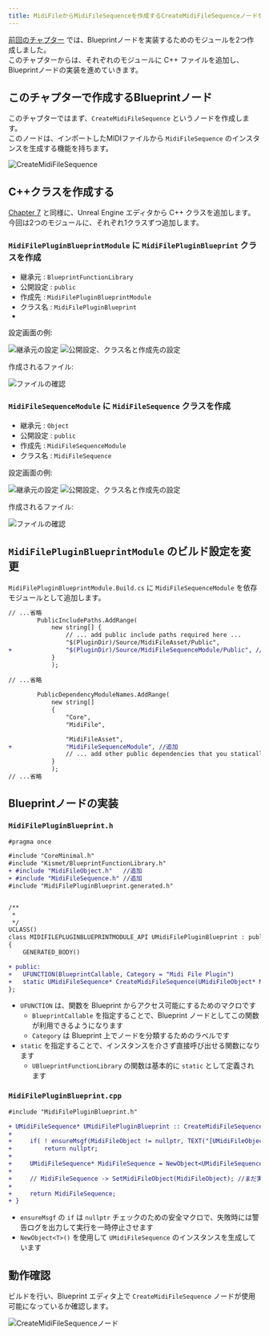 ```yaml
---
title: MidiFileからMidiFileSequenceを作成するCreateMidiFileSequenceノードを作成する
---
```


[前回のチャプター](./17) では、Blueprintノードを実装するためのモジュールを2つ作成しました。  
このチャプターからは、それぞれのモジュールに C++ ファイルを追加し、Blueprintノードの実装を進めていきます。

## このチャプターで作成するBlueprintノード


このチャプターではまず、`CreateMidiFileSequence` というノードを作成します。  
このノードは、インポートしたMIDIファイルから `MidiFileSequence` のインスタンスを生成する機能を持ちます。

![CreateMidiFileSequence](/images/books/ue_midi_file_plugin/18/01.png)

## C++クラスを作成する

[Chapter 7](./07) と同様に、Unreal Engine エディタから C++ クラスを追加します。  
今回は2つのモジュールに、それぞれ1クラスずつ追加します。


### `MidiFilePluginBlueprintModule` に `MidiFilePluginBlueprint` クラスを作成

* 継承元   : `BlueprintFunctionLibrary`
* 公開設定 : `public`
* 作成先   : `MidiFilePluginBlueprintModule`
* クラス名 : `MidiFilePluginBlueprint`
* 
設定画面の例:

![継承元の設定](/images/books/ue_midi_file_plugin/18/02.png)
![公開設定、クラス名と作成先の設定](/images/books/ue_midi_file_plugin/18/03.png)

作成されるファイル:

![ファイルの確認](/images/books/ue_midi_file_plugin/18/04.png)

### `MidiFileSequenceModule` に `MidiFileSequence` クラスを作成

* 継承元   : `Object`
* 公開設定 : `public`
* 作成先   : `MidiFileSequenceModule`
* クラス名 : `MidiFileSequence`

設定画面の例:

![継承元の設定](/images/books/ue_midi_file_plugin/18/05.png)
![公開設定、クラス名と作成先の設定](/images/books/ue_midi_file_plugin/18/06.png)

作成されるファイル:

![ファイルの確認](/images/books/ue_midi_file_plugin/18/07.png)

## `MidiFilePluginBlueprintModule` のビルド設定を変更

`MidiFilePluginBlueprintModule.Build.cs` に `MidiFileSequenceModule` を依存モジュールとして追加します。

```diff cs
// ...省略
		PublicIncludePaths.AddRange(
			new string[] {
				// ... add public include paths required here ...
				"$(PluginDir)/Source/MidiFileAsset/Public",
+				"$(PluginDir)/Source/MidiFileSequenceModule/Public", // 追加
            }
			);
				
// ...省略		
		
		PublicDependencyModuleNames.AddRange(
			new string[]
			{
				"Core",
				"MidiFile",

				"MidiFileAsset",
+				"MidiFileSequenceModule", //追加
				// ... add other public dependencies that you statically link with here ...
			}
			);
// ...省略	
```

## Blueprintノードの実装

### `MidiFilePluginBlueprint.h` 

```diff cpp
#pragma once

#include "CoreMinimal.h"
#include "Kismet/BlueprintFunctionLibrary.h"
+ #include "MidiFileObject.h"   //追加
+ #include "MidiFileSequence.h" //追加
#include "MidiFilePluginBlueprint.generated.h"


/**
 * 
 */
UCLASS()
class MIDIFILEPLUGINBLUEPRINTMODULE_API UMidiFilePluginBlueprint : public UBlueprintFunctionLibrary
{
	GENERATED_BODY()

+ public:
+ 	UFUNCTION(BlueprintCallable, Category = "Midi File Plugin")
+ 	static UMidiFileSequence* CreateMidiFileSequence(UMidiFileObject* MidiFileObject);
};
```

- `UFUNCTION` は、関数を Blueprint からアクセス可能にするためのマクロです
  - `BlueprintCallable` を指定することで、Blueprint ノードとしてこの関数が利用できるようになります
  - `Category` は Blueprint 上でノードを分類するためのラベルです
- `static` を指定することで、インスタンスを介さず直接呼び出せる関数になります
  - `UBlueprintFunctionLibrary` の関数は基本的に `static` として定義されます

### `MidiFilePluginBlueprint.cpp`

```diff cpp
#include "MidiFilePluginBlueprint.h"

+ UMidiFileSequence* UMidiFilePluginBlueprint :: CreateMidiFileSequence(UMidiFileObject* MidiFileObject){
+ 
+     if( ! ensureMsgf(MidiFileObject != nullptr, TEXT("[UMidiFileObjectBlueprint :: CreateMidiFileSequence] : MidiFileObject is nullptr")) )
+         return nullptr;
+ 
+     UMidiFileSequence* MidiFileSequence = NewObject<UMidiFileSequence>();
+ 
+     // MidiFileSequence -> SetMidiFileObject(MidiFileObject); //まだ実装していないのでコメントアウト
+     
+     return MidiFileSequence;
+ }
```

- `ensureMsgf` の `if` は `nullptr` チェックのための安全マクロで、失敗時には警告ログを出力して実行を一時停止させます
- `NewObject<T>()` を使用して `UMidiFileSequence` のインスタンスを生成しています


## 動作確認

ビルドを行い、Blueprint エディタ上で `CreateMidiFileSequence` ノードが使用可能になっているか確認します。

![CreateMidiFileSequenceノード](/images/books/ue_midi_file_plugin/18/08.gif)
